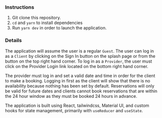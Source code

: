 ### Instructions

1. Git clone this repository.
2. `cd` and `yarn` to install dependencies
3. Run `yarn dev` in order to launch the application.

### Details

The application will assume the user is a regular `Guest`. The user can log in as a `Client` by clicking on the Sign In button on the splash page or from the button on the top right hand corner. To log in as a `Provider`, the user must click on the Provider Login link located on the bottom right hand corner.

The provider must log in and set a valid date and time in order for the client to make a booking. Logging in first as the client will show that there is no availability because nothing has been set by default. Reservations will only be valid for future dates and clients cannot book reservations that are within the 24 hour window as they must be booked 24 hours in advance.

The application is built using React, tailwindcss, Material UI, and custom hooks for state management, primarily with `useReducer` and `useState`.
